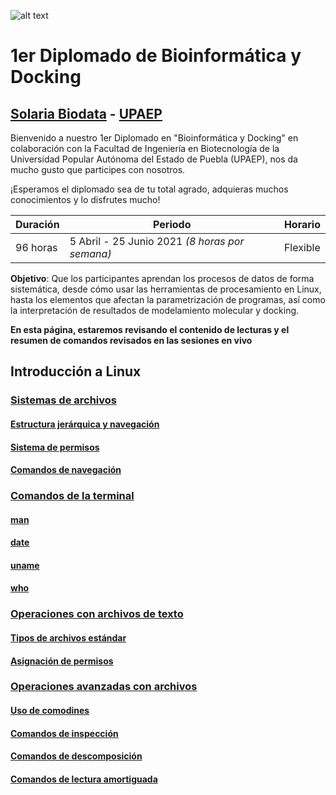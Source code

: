 ![alt text](https://solariabiodata.com.mx/images/solaria_banner.png "Soluciones de Siguiente Generación")
# 1er Diplomado de Bioinformática y Docking
## [Solaria Biodata](https://solariabiodata.com.mx/) - [UPAEP](https://upaep.mx/)

Bienvenido a nuestro 1er Diplomado en "Bioinformática y Docking" en colaboración con la Facultad de Ingeniería en Biotecnología de la Universidad Popular Autónoma del Estado de Puebla (UPAEP), nos da mucho gusto que participes con nosotros. 

¡Esperamos el diplomado sea de tu total agrado, adquieras muchos conocimientos y lo disfrutes mucho!

|Duración| Periodo | Horario |
|-|-|-|
| 96 horas | 5 Abril - 25 Junio 2021 _(8 horas por semana)_ | Flexible |


**Objetivo**: Que los participantes aprendan los procesos de datos de forma sistemática, desde cómo usar las herramientas de procesamiento en Linux, hasta los elementos que afectan la parametrización de programas, así como la interpretación de resultados de modelamiento molecular y docking.

**En esta página, estaremos revisando el contenido de lecturas y el resumen de comandos revisados en las sesiones en vivo**

## Introducción a Linux

### [Sistemas de archivos](./modulo01_linux/sistemaArchivos)

#### [Estructura jerárquica y navegación](./modulo01_linux/sistemaArchivos#estructura-jerárquica-y-navegación)

#### [Sistema de permisos](./modulo01_linux/sistemaArchivos#sistema-de-permisos)

#### [Comandos de navegación](./modulo01_linux/sistemaArchivos#comandos-de-navegación)

### [Comandos de la terminal](./modulo01_linux/comandosTerminal)

#### [man](./modulo01_linux/comandosTerminal#man)

#### [date](./modulo01_linux/comandosTerminal#date)

#### [uname](./modulo01_linux/comandosTerminal#uname)

#### [who](./modulo01_linux/comandosTerminal#who)

### [Operaciones con archivos de texto](./modulo01_linux/operacionesArchivosTexto)

#### [Tipos de archivos estándar](./modulo01_linux/operacionesArchivosTexto#tipos-de-archivos-estándar)

#### [Asignación de permisos](./modulo01_linux/operacionesArchivosTexto#asignación-de-permisos)

### [Operaciones avanzadas con archivos](./modulo01_linux/operacionesAvanzadasArchivos)

#### [Uso de comodines](./modulo01_linux/operacionesAvanzadasArchivos#uso-de-comodines)

#### [Comandos de inspección](./modulo01_linux/operacionesAvanzadasArchivos#comandos-de-inspección)

#### [Comandos de descomposición](./modulo01_linux/operacionesAvanzadasArchivos#comandos-de-descomposición)

#### [Comandos de lectura amortiguada](./modulo01_linux/operacionesAvanzadasArchivos#comandos-de-lectura-amortiguada)







